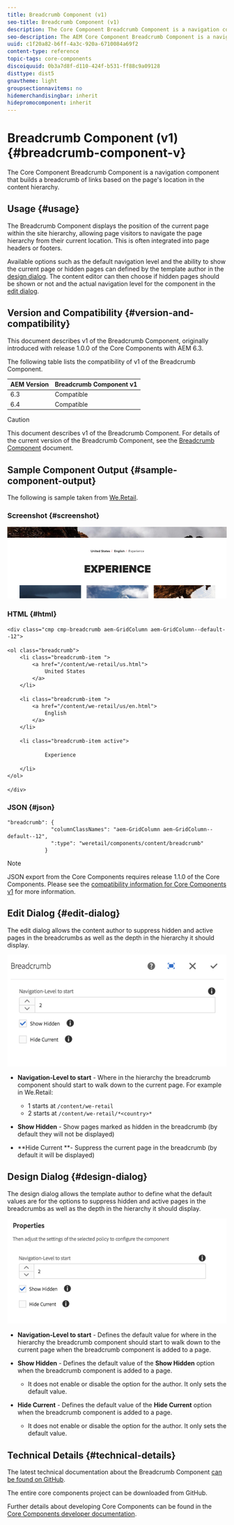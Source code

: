```yaml
---
title: Breadcrumb Component (v1)
seo-title: Breadcrumb Component (v1)
description: The Core Component Breadcrumb Component is a navigation component that builds a breadcrumb of links based on the page's location in the content hierarchy.
seo-description: The AEM Core Component Breadcrumb Component is a navigation component that builds a breadcrumb of links based on the page's location in the content hierarchy.
uuid: c1f20a82-b6ff-4a3c-920a-6710084a69f2
content-type: reference
topic-tags: core-components
discoiquuid: 0b3a7d8f-d110-424f-b531-ff88c9a09128
disttype: dist5
gnavtheme: light
groupsectionnavitems: no
hidemerchandisingbar: inherit
hidepromocomponent: inherit
---
```


# Breadcrumb Component (v1){#breadcrumb-component-v}

The Core Component Breadcrumb Component is a navigation component that builds a breadcrumb of links based on the page's location in the content hierarchy.

## Usage {#usage}

The Breadcrumb Component displays the position of the current page within the site hierarchy, allowing page visitors to navigate the page hierarchy from their current location. This is often integrated into page headers or footers.

Available options such as the default navigation level and the ability to show the current page or hidden pages can defined by the template author in the [design dialog](breadcrumb-v1.md#main-pars_title_1995166862). The content editor can then choose if hidden pages should be shown or not and the actual navigation level for the component in the [edit dialog](breadcrumb-v1.md#main-pars_title).

## Version and Compatibility {#version-and-compatibility}

This document describes v1 of the Breadcrumb Component, originally introduced with release 1.0.0 of the Core Components with AEM 6.3.

The following table lists the compatibility of v1 of the Breadcrumb Component.

|AEM Version|Breadcrumb Component v1|
|--- |--- |
|6.3|Compatible|
|6.4|Compatible|

>[!CAUTION]
>
>This document describes v1 of the Breadcrumb Component.
>For details of the current version of the Breadcrumb Component, see the [Breadcrumb Component](breadcrumb.md) document.

## Sample Component Output {#sample-component-output}

The following is sample taken from [We.Retail](https://helpx.adobe.com/experience-manager/6-3/sites/developing/using/we-retail.html).

### Screenshot {#screenshot}

![](assets/chlimage_1-33.png) 

### HTML {#html}

```
<div class="cmp cmp-breadcrumb aem-GridColumn aem-GridColumn--default--12">

<ol class="breadcrumb">
    <li class="breadcrumb-item ">
        <a href="/content/we-retail/us.html">
            United States
        </a>
    </li>

    <li class="breadcrumb-item ">
        <a href="/content/we-retail/us/en.html">
            English
        </a>
    </li>

    <li class="breadcrumb-item active">
        
            Experience
        
    </li>
</ol>
 
</div>
```

### JSON {#json}

```
"breadcrumb": {
              "columnClassNames": "aem-GridColumn aem-GridColumn--default--12",
              ":type": "weretail/components/content/breadcrumb"
            }
```

>[!NOTE]
>
>JSON export from the Core Components requires release 1.1.0 of the Core Components. Please see the [compatibility information for Core Components v1](versions.md#main-pars_title_236368006) for more information.

## Edit Dialog {#edit-dialog}

The edit dialog allows the content author to suppress hidden and active pages in the breadcrumbs as well as the depth in the hierarchy it should display.

![](assets/chlimage_1-34.png)

* **Navigation-Level to start** - Where in the hierarchy the breadcrumb component should start to walk down to the current page. For example in We.Retail:

  * 1 starts at `/content/we-retail`
  * 2 starts at `/content/we-retail/*<country>*`

* **Show Hidden** - Show pages marked as hidden in the breadcrumb (by default they will not be displayed)
* **Hide Current **- Suppress the current page in the breadcrumb (by default it will be displayed)

## Design Dialog {#design-dialog}

The design dialog allows the template author to define what the default values are for the options to suppress hidden and active pages in the breadcrumbs as well as the depth in the hierarchy it should display.

![](assets/chlimage_1-35.png)

* **Navigation-Level to start** - Defines the default value for where in the hierarchy the breadcrumb component should start to walk down to the current page when the breadcrumb component is added to a page.
* **Show Hidden** - Defines the default value of the **Show Hidden** option when the breadcrumb component is added to a page.

  * It does not enable or disable the option for the author. It only sets the default value.

* **Hide Current** - Defines the default value of the **Hide Current** option when the breadcrumb component is added to a page.

  * It does not enable or disable the option for the author. It only sets the default value.

## Technical Details {#technical-details}

The latest technical documentation about the Breadcrumb Component [can be found on GitHub](https://github.com/adobe/aem-core-wcm-components/tree/master/content/src/content/jcr_root/apps/core/wcm/components/breadcrumb/v1/breadcrumb).

The entire core components project can be downloaded from GitHub.

Further details about developing Core Components can be found in the [Core Components developer documentation](developing.md). 
